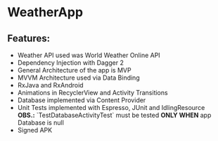 # WeatherApp

## Features:

<ul>
<li>Weather API used was World Weather Online API</li>
<li>Dependency Injection with Dagger 2</li>
<li>General Architecture of the app is MVP</li>
<li>MVVM Architecture used via Data Binding</li>
<li>RxJava and RxAndroid</li>
<li>Animations in RecyclerView and Activity Transitions</li>
<li>Database implemented via Content Provider</li>
<li>Unit Tests implemented with Espresso, JUnit and IdlingResource<br>
  <b>OBS.:</b> `TestDatabaseActivityTest` must be tested <b>ONLY WHEN</b> app Database is null</li>
<li>Signed APK</li>
</ul>
